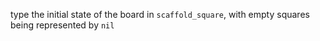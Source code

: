 type the initial state of the board in `scaffold_square`, with empty squares being represented by `nil`
